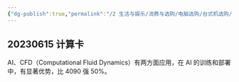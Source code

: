 ```yaml
---
{"dg-publish":true,"permalink":"/2 生活与娱乐/消费与选购/电脑选购/台式机选购/显卡/计算显卡/","title":"计算显卡"}
---
```



## 20230615 计算卡
AI、CFD（Computational Fluid Dynamics）有两方面应用，在 AI 的训练和部署中，有显著优势，比 4090 强 50%。